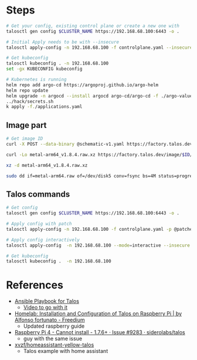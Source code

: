 # Steps

```bash
# Get your config, existing control plane or create a new one with
talosctl gen config $CLUSTER_NAME https://192.168.68.100:6443 -o .

# Initial Apply needs to be with --insecure
talosctl apply-config -n 192.168.68.100 -f controlplane.yaml --insecure 

# Get kubeconfig
talosctl kubeconfig . -n 192.168.68.100
set -gx KUBECONFIG kubeconfig

# Kubernetes is running
helm repo add argo-cd https://argoproj.github.io/argo-helm
helm repo update
helm upgrade -n argocd --install argocd argo-cd/argo-cd -f ./argo-values.yaml --wait --create-namespace --atomic
../hack/secrets.sh
k apply -f./applications.yaml
```

## Image part

```bash
# Get image ID
curl -X POST --data-binary @schematic-v1.yaml https://factory.talos.dev/schematics

curl -Lo metal-arm64_v1.8.4.raw.xz https://factory.talos.dev/image/$ID/v1.8.4/metal-arm64.raw.xz

xz -d metal-arm64_v1.8.4.raw.xz

sudo dd if=metal-arm64.raw of=/dev/disk5 conv=fsync bs=4M status=progress
```


## Talos commands
```bash
# Get config
talosctl gen config $CLUSTER_NAME https://192.168.68.100:6443 -o .

# Apply config with patch
talosctl apply-config -n 192.168.68.100 -f controlplane.yaml -p @patches.yaml --insecure 

# Apply config interactively
talosctl apply-config  -n 192.168.68.100 --mode=interactive --insecure

# Get kubeconfig
talosctl kubeconfig .  -n 192.168.68.100
```

# References

- [Ansible Playbook for Talos](https://github.com/JamesTurland/JimsGarage/tree/main/Ansible/Playbooks/Talos)
    - [Video to go with it](https://www.youtube.com/watch?v=TP8hVq1lCxM)
- [Homelab: Installation and Configuration of Talos on Raspberry Pi | by Alfonso fortunato - Freedium](https://freedium.cfd/https://medium.com/@alfor93/homelab-installation-and-configuration-of-talos-on-raspberry-pi-dee256527b9f)
    - Updated raspberry guide
- [Raspberry Pi 4 - Cannot install - 1.7.6+ · Issue #9283 · siderolabs/talos](https://github.com/siderolabs/talos/issues/9283) 
	- guy with the same issue
- [xvzf/homeassistant-yellow-talos](https://github.com/xvzf/homeassistant-yellow-talos/blob/main/README.md?plain=1)
	- Talos example with home assistant
